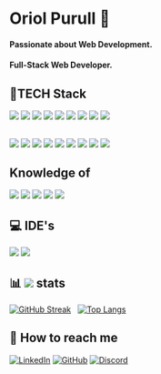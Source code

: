 <h1>Oriol Purull 👋<h4>

 
 <h4> Passionate about Web Development. </h4>
<h4> Full-Stack Web Developer. </h4>

 #### <h2>🌱TECH Stack</h2>
 
  <span><a target="_blank" href="https://react.dev/"><img src="https://skillicons.dev/icons?i=react" /></a></span>
  <span align=""><a target="_blank" href="https://vuejs.org/"><img src="https://skillicons.dev/icons?i=vue" /></a></span>
  <span><a target="_blank" href="https://laravel.com/"><img src="https://skillicons.dev/icons?i=laravel" /></a></span>
  <span align=""><a target="_blank" href="https://www.docker.com/"><img src="https://skillicons.dev/icons?i=docker" /></a></span>
  <span align=""><a target="_blank" href="https://developer.mozilla.org/en-US/docs/Glossary/HTML5"><img src="https://skillicons.dev/icons?i=html" /></a></span>
  <span align=""><a target="_blank" href="https://developer.mozilla.org/en-US/docs/Glossary/CSS"><img src="https://skillicons.dev/icons?i=css" /></a></span>
  <span align=""><a target="_blank" href="https://developer.mozilla.org/en-US/docs/Glossary/javascript"><img src="https://skillicons.dev/icons?i=js" /></a></span>
  <span align=""><a target="_blank" href="https://getbootstrap.com/"><img src="https://skillicons.dev/icons?i=bootstrap" /></a></span>
  <span align=""><a target="_blank" href="https://www.php.net/"><img src="https://skillicons.dev/icons?i=php" /></a></span>
  
 #### <h2> </h2>
 
<span align="">
  <a target="_blank" href="https://angular.io/guide/what-is-angular"><img src="https://skillicons.dev/icons?i=angular" /></a>
</span>
  <span>
  <a target="_blank" href="https://docs.djangoproject.com/en/5.0/"><img src="https://skillicons.dev/icons?i=django" /></a>
  </span><span><a target="_blank" href="https://docs.python.org/3/"><img src="https://skillicons.dev/icons?i=python" /></a></span>
</span>
  <span align="">
  <a target="_blank" href="https://nodejs.org/en"><img src="https://skillicons.dev/icons?i=nodejs" /></a>
</span>
  <span align="">
  <a target="_blank" href="https://redux.js.org/"><img src="https://skillicons.dev/icons?i=redux" /></a>
</span>
  <span align="">
  <a target="_blank" href="https://www.typescriptlang.org/"><img src="https://skillicons.dev/icons?i=ts" /></a>
</span>
  <span align="">
  <a target="_blank" href="https://redis.io/"><img src="https://skillicons.dev/icons?i=redis" /></a>
</span>
</span>
  <span align="">
  <a target="_blank" href="https://docs.aws.amazon.com/"><img src="https://skillicons.dev/icons?i=aws" /></a>
</span>
</span>
  <span align="">
  <a target="_blank" href="https://firebase.google.com/docs/"><img src="https://skillicons.dev/icons?i=firebase" /></a>
</span>
 
 #### <h2>Knowledge of </h2> 
  <span align="">
  <a target="_blank" href="https://git-scm.com/"><img src="https://skillicons.dev/icons?i=git" /></a>
</span>
  <span align="">
  <a target="_blank" href="https://github.com"><img src="https://skillicons.dev/icons?i=github" /></a>
</span>
  <span align="">
  <a target="_blank" href="https://www.mysql.com/"><img src="https://skillicons.dev/icons?i=mysql" /></a>
</span>
  <span align="">
  <a target="_blank" href="https://www.postman.com/"><img src="https://skillicons.dev/icons?i=postman" /></a>
</span>
  <span align="">
  <a target="_blank" href="https://www.npmjs.com/"><img src="https://img.shields.io/badge/npm-CB3837?style=for-the-badge&logo=npm&logoColor=white" /></a>
</span>

 
 #### <h2> 💻 IDE's </h2>
   <span align="">
  <a target="_blank" href="https://code.visualstudio.com/"><img src="https://skillicons.dev/icons?i=vscode" /></a>
</span>
  <span align="">
  <a target="_blank" href="https://eclipseide.org/"><img src="https://skillicons.dev/icons?i=eclipse" /></a>
</span>

 
 <h2>📊 <img src="https://img.shields.io/badge/GitHub-100000?style=for-the-badge&logo=github&logoColor=white" /> stats</h2>
 
[![GitHub Streak](https://streak-stats.demolab.com/?user=Purullator&theme=dark)](https://git.io/streak-stats)
 &nbsp;
 [![Top Langs](https://github-readme-stats.vercel.app/api/top-langs/?username=Purullator&layout=compact)](https://github.com/anuraghazra/github-readme-stats)
 
</div>
 
  #### <h2> 📩 How to reach me </h2> [![LinkedIn](https://img.shields.io/badge/LinkedIn-0077B5?style=for-the-badge&logo=linkedin&logoColor=white)](https://www.linkedin.com/in/oriol-purull-urrea-23a447115/) [![GitHub](https://img.shields.io/badge/GitHub-181717?style=for-the-badge&logo=github&logoColor=white)](https://github.com/Purullator) [![Discord](https://img.shields.io/badge/Discord-5865F2?style=for-the-badge&logo=discord&logoColor=white)](https://discord.com/@Purullator) 
